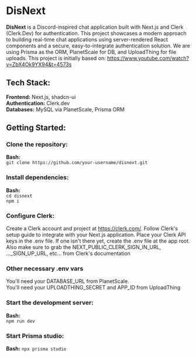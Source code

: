 # DisNext
**DisNext** is a Discord-inspired chat application built with Next.js and Clerk (Clerk.Dev) for authentication. This project showcases a modern approach to building real-time chat applications using server-rendered React components and a secure, easy-to-integrate authentication solution. We are using Prisma as the ORM, PlanetScale for DB, and UploadThing for file uploads. This project is initially based on: https://www.youtube.com/watch?v=ZbX4Ok9YX94&t=4573s

## Tech Stack:

**Frontend:** Next.js, shadcn-ui  
**Authentication:** Clerk.dev  
**Databases:** MySQL via PlanetScale, Prisma ORM

## Getting Started:
### Clone the repository:
**Bash:**  
`git clone https://github.com/your-username/disnext.git`

### Install dependencies:
**Bash:**  
`cd disnext`  
`npm i`

### Configure Clerk:
Create a Clerk account and project at https://clerk.com/.
Follow Clerk's setup guide to integrate with your Next.js application.
Place your Clerk API keys in the .env file. If one isn't there yet, create the .env file at the app root. Also make sure to grab the NEXT_PUBLIC_CLERK_SIGN_IN_URL, ..._SIGN_UP_URL, etc... from Clerk's documentation

### Other necessary .env vars
You'll need your DATABASE_URL from PlanetScale.  
You'll need your UPLOADTHING_SECRET and APP_ID from UploadThing

### Start the development server:
**Bash:**  
`npm run dev`

### Start Prisma studio:
**Bash:**
`npx prisma studio`